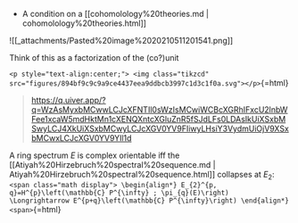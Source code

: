 












-   A condition on a [[cohomolology%20theories.md | cohomolology%20theories.html]]

![[_attachments/Pasted%20image%2020210511201541.png]]

Think of this as a factorization of the (co?)unit

`<p style="text-align:center;"> <img class="tikzcd" src="figures/894bf9c9c9a9ce4437eea9ddbcb3997c1d3c1f0a.svg"></p>`{=html}

> <https://q.uiver.app/?q=WzAsMyxbMCwwLCJcXFNTIl0sWzIsMCwiWCBcXGRhIFxcU2lnbWFee1xcaW5mdHktMn1cXENQXntcXGluZnR5fSJdLFs0LDAsIkUiXSxbMSwyLCJ4XkUiXSxbMCwyLCJcXGV0YV9FIiwyLHsiY3VydmUiOjV9XSxbMCwxLCJcXGV0YV9YIl1d>

A ring spectrum $E$ is complex orientable iff the [[Atiyah%20Hirzebruch%20spectral%20sequence.md | Atiyah%20Hirzebruch%20spectral%20sequence.html]] collapses at $E_2$: `
<span class="math display">
\begin{align*}
E_{2}^{p, q}=H^{p}\left(\mathbb{C} P^{\infty} ; \pi_{q}(E)\right) \Longrightarrow E^{p+q}\left(\mathbb{C} P^{\infty}\right)
\end{align*}
<span>`{=html}
